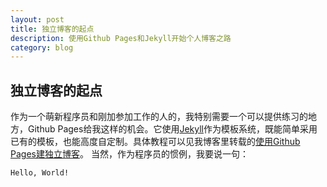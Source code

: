 ```yaml
---
layout: post
title: 独立博客的起点
description: 使用Github Pages和Jekyll开始个人博客之路
category: blog
---
```


## 独立博客的起点

作为一个萌新程序员和刚加参加工作的人的，我特别需要一个可以提供练习的地方，Github Pages给我这样的机会。它使用[Jekyll][]作为模板系统，既能简单采用已有的模板，也能高度自定制。具体教程可以见我博客里转载的[使用Github Pages建独立博客][1]。
当然，作为程序员的惯例，我要说一句：

	Hello, World!


[Jekyll]:   https://github.com/mojombo/jekyll "Jekyll"
[1]:  https://piccus.github.io/github-pages 